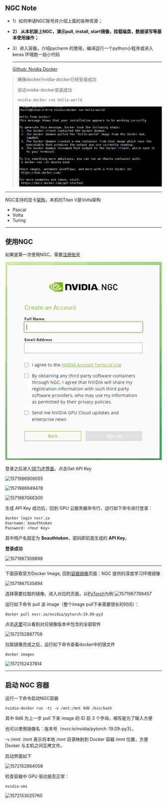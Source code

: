 ## NGC Note

* 1）如何申请NGC账号并介绍上面的各种资源；

* **2） 从本机联上NGC，演示pull, install, start镜像，挂载磁盘，数据读写等基本使用操作；** 

* 3）进入容器，介绍pycharm 的使用，编译运行一个python小程序或进入keras 环境跑一段小代码

  ---

  [Github: Nvidia Docker ](https://github.com/NVIDIA/nvidia-docker)

> 确保docker/nvidia-docker已经安装成功
>
> 验证nvidia-docker安装成功
>
> ```shell
> nvidia-docker run hello-world
> ```
>
> ![1571985817153](https://github.com/ChurchChen/record/blob/master/images/1571985817153.png)
---





NGC支持的显卡[架构]( https://docs.nvidia.com/ngc/ngc-titan-setup-guide/index.html )，本机的Titan V是Volta架构

+ Pascal
+ Volta
+ Turing

---

## 使用NGC

如果是第一次使用NGC，需要[注册账号]( https://ngc.nvidia.com/signup ) 

![1571986579397](https://github.com/ChurchChen/record/blob/master/images/1571986579397.png)

登录之后进入[SETUP界面]( https://ngc.nvidia.com/setup )，点击Get API Key

![1571986906055]( https://github.com/ChurchChen/record/tree/master/images/1571986906055.png)

![1571986949478]( https://github.com/ChurchChen/record/tree/master/images/1571986949478.png)

![1571987066300]( https://github.com/ChurchChen/record/tree/master/images/1571987066300.png)

 生成 API Key 成功后，回到 GPU 云服务器命令行，运行如下命令进行登录： 

```shell
docker login nvcr.io
Username: $oauthtoken
Password: <Your Key> 
```

 其中用户名固定为 **$oauthtoken**，密码即前面生成的 **API Key**。 

**登录成功**

![1571987308898](https://github.com/ChurchChen/record/tree/master/images/1571987308898.png)

---

下面获取官方Docker Image, 回到[容器镜像]( https://ngc.nvidia.com/catalog/containers )页面：NGC 提供的深度学习环境镜像 

![1571987535894](https://github.com/ChurchChen/record/tree/master/images/1571987535894.png)

选择需要拉取的镜像，进入对应的页面，以[PyTorch]( https://ngc.nvidia.com/catalog/containers/nvidia:pytorch )为例
![1571987788457](https://github.com/ChurchChen/record/tree/master/images/1571987788457.png)

 运行如下命令 pull 该 image（整个image pull下来需要很长的时间）：

```shell
docker pull nvcr.io/nvidia/pytorch:19.09-py3
```

点击[这里]( https://docs.nvidia.com/deeplearning/frameworks/pytorch-release-notes/rel_19-09.html#rel_19-09 )可以看到对应镜像版本中包含的全部软件

![1572152887759](https://github.com/ChurchChen/record/tree/master/images/1572152887759.png)

拉取镜像完成之后，运行如下命令查看docker中的镜文件

```shell
docker images
```

![1572152437814]( https://github.com/ChurchChen/record/tree/master/images/1572152437814.png)



---



## 启动 NGC 容器

运行一下命令启动NGC容器

```shell
nvidia-docker run -ti -v /mnt:/mnt 9d6 /bin/bash
```

 其中 9d6 为上一步 pull 下来 image 的 ID 前 3 个字母，缩写是为了输入方便

也可以使用镜像名：版本号（nvcr.io/nvidia/pytorch :19.09-py3）。

-v /mnt:  /mnt 表示将本地 /mnt 目录映射到 Docker 容器 /mnt 位置，方便 Docker 与主机之间互拷文件。 

启动界面如下

![1572152964058](https://github.com/ChurchChen/record/tree/master/images/1572152964058.png)

 检查容器中 GPU 驱动是否正常： 

```shell
nvidia-smi
```

![1572153025760](https://github.com/ChurchChen/record/tree/master/images/1572153025760.png)
